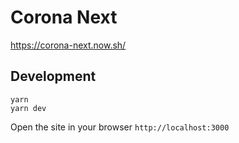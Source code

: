# Corona Next

https://corona-next.now.sh/

## Development

```
yarn
yarn dev
```

Open the site in your browser `http://localhost:3000`
